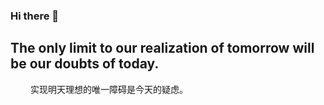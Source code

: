 ### Hi there 👋

<!--
**18738529936l/18738529936l** is a ✨ _special_ ✨ repository because its `README.md` (this file) appears on your GitHub profile.

Here are some ideas to get you started:

- 🔭 I’m currently working on ...
- 🌱 I’m currently learning ...
- 👯 I’m looking to collaborate on ...
- 🤔 I’m looking for help with ...
- 💬 Ask me about ...
- 📫 How to reach me: ...
- 😄 Pronouns: ...
- ⚡ Fun fact: ...
-->
## The only limit to our realization of tomorrow will be our doubts of today.
　　 实现明天理想的唯一障碍是今天的疑虑。
